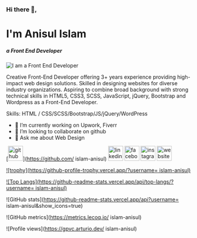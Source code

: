 ### Hi there 👋, 
# I'm Anisul Islam
##### a Front End Developer
![I am a Front End Developer](https://media-exp1.licdn.com/dms/image/C5616AQEgBwd3dN49Hw/profile-displaybackgroundimage-shrink_350_1400/0/1662473238601?e=1668038400&v=beta&t=WQO-5J2YbLdP8Kw4Km6DeYZATuNRMAOl4IyVxEPsNNQ)

Creative Front-End Developer offering 3+ years experience providing high-impact web design solutions. Skilled in designing websites for diverse industry organizations. Aspiring to combine broad background with strong technical skills in HTML5, CSS3, SCSS, JavaScript, jQuery, Bootstrap and Wordpress as a Front-End Developer.

Skills: HTML / CSS/SCSS/Bootstrap/JS/jQuery/WordPress

- 🔭 I’m currently working on Upwork, Fiverr 
- 👯 I’m looking to collaborate on github 
- 💬 Ask me about Web Design 


[<img src='https://cdn.jsdelivr.net/npm/simple-icons@3.0.1/icons/github.svg' alt='github' height='40'>](https://github.com/ islam-anisul)  [<img src='https://cdn.jsdelivr.net/npm/simple-icons@3.0.1/icons/linkedin.svg' alt='linkedin' height='40'>](https://www.linkedin.com/in/the-anisul/)  [<img src='https://cdn.jsdelivr.net/npm/simple-icons@3.0.1/icons/facebook.svg' alt='facebook' height='40'>](https://www.facebook.com/theanisul)  [<img src='https://cdn.jsdelivr.net/npm/simple-icons@3.0.1/icons/instagram.svg' alt='instagram' height='40'>](https://www.instagram.com/theanisul/)  [<img src='https://cdn.jsdelivr.net/npm/simple-icons@3.0.1/icons/icloud.svg' alt='website' height='40'>](www.webriver.xyz/)  

[![trophy](https://github-profile-trophy.vercel.app/?username= islam-anisul)](https://github.com/ryo-ma/github-profile-trophy)

[![Top Langs](https://github-readme-stats.vercel.app/api/top-langs/?username= islam-anisul)](https://github.com/anuraghazra/github-readme-stats)

![GitHub stats](https://github-readme-stats.vercel.app/api?username= islam-anisul&show_icons=true)  

![GitHub metrics](https://metrics.lecoq.io/ islam-anisul)  

![Profile views](https://gpvc.arturio.dev/ islam-anisul)  
